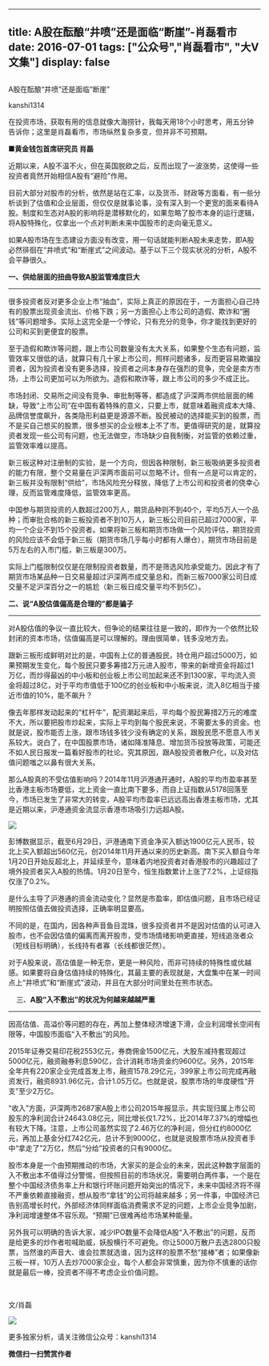 
---
title:  A股在酝酿“井喷”还是面临“断崖”-肖磊看市
date: 2016-07-01
tags: ["公众号","肖磊看市", "大V文集"]
display: false
---


## 



A股在酝酿“井喷”还是面临“断崖”




kanshi1314




在投资市场，获取有用的信息就像大海捞针，我每天用18个小时思考，用五分钟告诉你；这里是肖磊看市，市场纵然复杂多变，但并非不可预期。


**■黄金钱包首席研究员 肖磊**

<a name="OLE_LINK4"></a>近期以来，A股不温不火，但在英国脱欧之后，反而出现了一波涨势，这使得一些投资者竟然开始相信A股有“避险”作用。

目前大部分对股市的分析，依然是站在汇率，以及货币、财政等方面看，有一些分析谈到了估值和企业层面，但仅仅是就事论事，没有深入到一个更宽的面来看待A股。制度和生态对A股的影响将是潜移默化的，如果忽略了股市本身的运行逻辑，将A股特殊化，仅拿出一个点对判断未来中国股市的走向毫无意义。

如果A股市场在生态建设方面没有改变，用一句话就能判断A股未来走势，即A股必然徘徊在“井喷式”和“断崖式”之间波动。基于以下三个现实状况的分析，A股不会平静很久。



**一、供给层面的扭曲导致A股监管难度巨大**

****

很多投资者反对更多企业上市“抽血”，实际上真正的原因在于，一方面担心自己持有的股票出现资金流出、价格下跌；另一方面担心上市公司的造假、欺诈和“圈钱”等问题增多。实际上这完全是一个悖论，只有充分的竞争，你才能找到更好的公司和买到更便宜的股票。

至于造假和欺诈等问题，跟上市公司数量没有太大关系，如果整个生态有问题，监管效率又很低的话，就算只有几十家上市公司，照样问题诸多，反而更容易欺骗投资者，因为投资者没有更多选择，投资者之间本身存在强烈的竞争，完全是卖方市场，上市公司更加可以为所欲为。造假和欺诈等，跟上市公司的多少不成正比。

市场封闭、交易所之间没有竞争、审批制等等，都造成了沪深两市供给层面的稀缺，导致“上市公司”在中国有着特殊的意义，只要上市，就意味着融资成本大降、品牌信誉度飙升，各类隐形利益更是源源不断。股民被动的选择能买到的股票，而不是买自己想买的股票，很多想买的企业根本上不了市。更值得研究的是，就算投资者发现一些公司有问题，也无法做空，市场缺少自我制衡，对监管的依赖过重，监管效率难以提高。

新三板这种对注册制的实验，是一个方向，但因各种限制，新三板吸纳更多投资者的能力有限，整个交易量在沪深两市面前可以忽略不计。但有一点是可以肯定的，新三板并没有限制“供给”，市场风险充分释放，降低了上市公司和投资者的侥幸心理，反而监管难度降低，监管效率更高。

中国参与期货投资的人数超过200万人，期货品种则不到40个，平均5万人一个品种；而审批合格的新三板投资者不到10万人，新三板公司目前已超过7000家，平均一个企业不到15个投资者。如果将新三板和期货市场做一个风险评估，期货投资的风险应该不会低于新三板（期货市场几乎每小时都有人爆仓），期货市场目前是5万左右的入市门槛，新三板是300万。

实际上门槛限制仅仅是在限制投资者数量，而不是筛选风险承受能力。因此才有了期货市场某品种一日交易量超过沪深两市成交量总和，而新三板7000家公司日成交量不足沪深百分之一的尴尬（新三板日成交量平均不到5亿）。



**二、说“A股估值偏高是合理的”都是骗子**

****

对A股估值的争议一直比较大，但争论的结果往往是一致的，即作为一个依然比较封闭的资本市场，估值偏高是可以理解的。理由很简单，钱多没地方去。

跟新三板形成鲜明对比的是，中国有上亿的普通股民，持仓用户超过5000万，如果预期发生变化，每个股民只要多筹措2万元进入股市，带来的新增资金将超过1万亿，而炒得最凶的中小板和创业板上市公司加起来还不到1300家，平均流入资金将超过8亿，对于平均市值低于100亿的创业板和中小板来说，流入8亿相当于接近市值的10%，能不飙升？

像去年那样发动起来的“杠杆牛”，配资潮起来后，平均每个股民筹措2万元的难度不大，所以要把股市炒起来，实际上平均到每个股民来说，不需要太多的资金。也就是说，股市能否上涨，跟市场钱多钱少没有确定的关系，跟股民愿不愿意入市关系较大。说白了，在中国股票市场，诸如降准降息、增加货币投放等政策，可能还不如人民日报发一篇看好股市的社论。究其原因，跟A股投资者散户化，以及对估值问题嗤之以鼻有很大关系。

那么A股真的不受估值影响吗？2014年11月沪港通开通时，A股的平均市盈率甚至比香港主板市场要低，北上资金一直比南下要多，而自上证指数从5178回落至今，市场已发生了非常大的转变，A股平均市盈率已远远高出香港主板市场，尤其是近期以来，沪港通资金流显示香港市场吸引力远超A股。

<img data-s="300,640" data-type="png" src="http://mmbiz.qpic.cn/mmbiz/rIYcHn0KrPRSCuN3wME1dnobjgw1fTmyJ3ibpQOib08Ud3x7wk9PgZlgmGWDLjyUfZAxmEFT6OicZMJLeLEpUxu5A/0?wx_fmt=png" data-ratio="0.6492805755395683" data-w=""/>

彭博数据显示，截至6月29日，沪港通南下资金净买入额达1900亿元人民币，较北上买入额超出560亿元，创2014年11月开通以来的历史新高。南下买入额自今年1月20日开始反超北上，并延续至今，意味着内地投资者对香港股市的兴趣超过了境外投资者买入A股的热情。1月20日至今，恒生指数累计上涨了7.2%，上证综指仅涨了0.2%。

是什么主导了沪港通的资金流动变化？显然是市盈率，即估值问题，且市场已经证明按照估值去做投资选择，正确率明显要高。

不同的是，在国内，因各种声音鱼目混珠，很多投资者并不是因对估值的认可进入股市，也不会因估值的偏离而离开股市，受市场情绪影响更直接，短线追涨者众（短线目标明确），长线持有者寡（长线都很茫然）。

对于A股来说，高估值是一种无奈，更是一种风险，而非可持续的特殊性或优越感。如果要将自身估值持续的特殊化，其最主要的表现就是，大盘集中在某一时间点上“井喷式”和“断崖式”波动，并且在大部分时间里处在熊市状态。



&nbsp;&nbsp;&nbsp; 三、**A股“入不敷出”的状况为何越来越越严重**

****

因高估值、高溢价等问题的存在，再加上整体经济增速下滑，企业利润增长空间有限等，中国股市面临“入不敷出”的风险。

2015年证券交易印花税2553亿元，券商佣金1500亿元，大股东减持套现超过5000亿元，融资融券利息590亿，合计消耗市场资金约9600亿。另外，2015年全年共有220家企业完成首发上市，融资1578.29亿元，399家上市公司完成再融资发行，融资8931.96亿元，合计1.05万亿。也就是说，股票市场的年度硬性“开支”至少2万亿。

“收入”方面，沪深两市2687家A股上市公司2015年报显示，共实现归属上市公司股东的净利润合计24643.08亿元，同比增长仅1.72%，比2014年7.37%的增幅也有较大下降。注意，上市公司虽然实现了2.46万亿的净利润，但分红约8000亿元，再加上基金分红742亿元，总计不到9000亿，也就是说股票市场从投资者手中“拿走了”2万亿，然后“分给”投资者的只有9000亿。

股市本身是一个由预期推动的市场，大家买的是企业的未来，因此这种数字层面的入不敷出本不值得过分警惕，但按照目前的市场状况，需要明白两件事，一个是在整个中国经济债务率上升和银行坏账问题开始突出的情况下，未来中国经济将不得不严重依赖直接融资，想从股市“拿钱”的公司将越来越多；另一件事，中国经济已告别高增长时代，外部经济体同样面临消费需求不足的问题，上市企业竞争加剧，净利润增速整体不容乐观。“预期”已很难再给市场某种能量。

另外我可以明确的告诉大家，减少IPO数量不会降低A股“入不敷出”的问题，反而是给更多的炒作者啦喊助威，妖股横行不可避免。你让5000万散户去选2800只股票，当然谁的声音大、谁会拉票就选谁，因为这样的股票不愁“接棒”者；如果像新三板一样，10万人去炒7000家企业，每个人都会非常慎重，因为你不慎重的话你就是最后一棒，投资者不得不考虑企业价值问题。

&nbsp;

 文/肖磊

<img data-s="300,640" data-type="jpeg" src="http://mmbiz.qpic.cn/mmbiz/rIYcHn0KrPRSCuN3wME1dnobjgw1fTmyCrxNqEzwRdMdPicQDXsCgLeQLgB5xKC9pKZ5icFaiaV4NWLjcRFN4Q7Gw/0?wx_fmt=jpeg" data-ratio="1.3422982885085575" data-w="409"/>

更多独家分析，请关注微信公众号：kanshi1314




**微信扫一扫赞赏作者**













